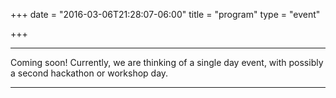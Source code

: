 +++
date = "2016-03-06T21:28:07-06:00"
title = "program"
type = "event"

+++

<div class = "row">
  <div class = "col-md-12">
    <hr />
    Coming soon! Currently, we are thinking of a single day event, with possibly a second hackathon or workshop day.
    <hr />
  </div>
</div>